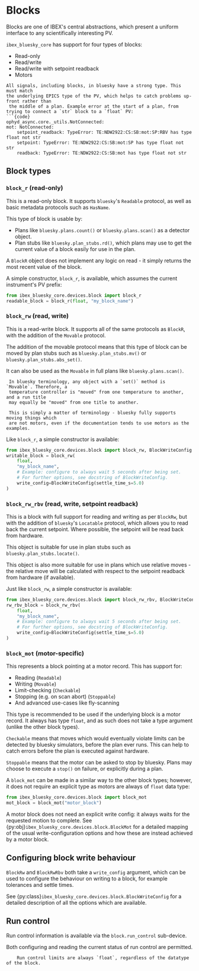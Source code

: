 # Blocks

Blocks are one of IBEX's central abstractions, which present a uniform interface to any
scientifically interesting PV.

`ibex_bluesky_core` has support for four types of blocks:
- Read-only
- Read/write
- Read/write with setpoint readback
- Motors

```{note}
All signals, including blocks, in bluesky have a strong type. This must match
the underlying EPICS type of the PV, which helps to catch problems up-front rather than
 the middle of a plan. Example error at the start of a plan, from trying to connect a `str` block to a `float` PV:
```{code}
ophyd_async.core._utils.NotConnected:
mot: NotConnected:
    setpoint_readback: TypeError: TE:NDW2922:CS:SB:mot:SP:RBV has type float not str
    setpoint: TypeError: TE:NDW2922:CS:SB:mot:SP has type float not str
    readback: TypeError: TE:NDW2922:CS:SB:mot has type float not str
```



## Block types

### `block_r` (read-only)

This is a read-only block. It supports `bluesky`'s `Readable` protocol, as well as
basic metadata protocols such as `HasName`.

This type of block is usable by:
- Plans like `bluesky.plans.count()` or `bluesky.plans.scan()` as a detector object.
- Plan stubs like `bluesky.plan_stubs.rd()`, which plans may use to get the current value
of a block easily for use in the plan.

A `BlockR` object does not implement any logic on read - it simply returns the most recent
value of the block.

A simple constructor, `block_r`, is available, which assumes the current instrument's PV
prefix:

```python
from ibex_bluesky_core.devices.block import block_r
readable_block = block_r(float, "my_block_name")
```

### `block_rw` (read, write)

This is a read-write block. It supports all of the same protocols as `BlockR`, with the
addition of the `Movable` protocol.

The addition of the movable protocol means that this type of block can be moved by plan 
stubs such as `bluesky.plan_stubs.mv()` or `bluesky.plan_stubs.abs_set()`.

It can also be used as the `Movable` in full plans like `bluesky.plans.scan()`.

```{note}
 In bluesky terminology, any object with a `set()` method is `Movable`. Therefore, a
 temperature controller is "moved" from one temperature to another, and a run title
 may equally be "moved" from one title to another.
 
 This is simply a matter of terminology - bluesky fully supports moving things which
 are not motors, even if the documentation tends to use motors as the examples.
```

Like `block_r`, a simple constructor is available:

```python
from ibex_bluesky_core.devices.block import block_rw, BlockWriteConfig
writable_block = block_rw(
    float, 
    "my_block_name",
    # Example: configure to always wait 5 seconds after being set.
    # For further options, see docstring of BlockWriteConfig.
    write_config=BlockWriteConfig(settle_time_s=5.0)
)
```


### `block_rw_rbv` (read, write, setpoint readback)

This is a block with full support for reading and writing as per `BlockRw`, but with
the addition of `bluesky`'s `Locatable` protocol, which allows you to read back the
current setpoint. Where possible, the setpoint will be read back from hardware.

This object is suitable for use in plan stubs such as `bluesky.plan_stubs.locate()`.

This object is also more suitable for use in plans which use relative moves - the
relative move will be calculated with respect to the setpoint readback from hardware
(if available).

Just like `block_rw`, a simple constructor is available:

```python
from ibex_bluesky_core.devices.block import block_rw_rbv, BlockWriteConfig
rw_rbv_block = block_rw_rbv(
    float, 
    "my_block_name",
    # Example: configure to always wait 5 seconds after being set.
    # For further options, see docstring of BlockWriteConfig.
    write_config=BlockWriteConfig(settle_time_s=5.0)
)
```

### `block_mot` (motor-specific)

This represents a block pointing at a motor record. This has support for:
- Reading (`Readable`)
- Writing (`Movable`)
- Limit-checking (`Checkable`)
- Stopping (e.g. on scan abort) (`Stoppable`)
- And advanced use-cases like fly-scanning

This type is recommended to be used if the underlying block is a motor record. It always has
type `float`, and as such does not take a type argument (unlike the other block types).

`Checkable` means that moves which would eventually violate limits can be detected by
bluesky simulators, before the plan ever runs. This can help to catch errors before
the plan is executed against hardware.

`Stoppable` means that the motor can be asked to stop by bluesky. Plans may choose to execute
a `stop()` on failure, or explicitly during a plan.

A `block_mot` can be made in a similar way to the other block types; however, it does not
require an explicit type as motors are always of `float` data type:

```python
from ibex_bluesky_core.devices.block import block_mot
mot_block = block_mot("motor_block")
```

A motor block does not need an explicit write config: it always waits for the requested motion
to complete. See {py:obj}`ibex_bluesky_core.devices.block.BlockMot` for a detailed mapping of
the usual write-configuration options and how these are instead achieved by a motor block.

## Configuring block write behaviour

`BlockRw` and `BlockRwRbv` both take a `write_config` argument, which can be used to configure
the behaviour on writing to a block, for example tolerances and settle times.

See {py:class}`ibex_bluesky_core.devices.block.BlockWriteConfig` for a detailed
description of all the options which are available.

## Run control

Run control information is available via the `block.run_control` sub-device.

Both configuring and reading the current status of run control are permitted.

```{note}
    Run control limits are always `float`, regardless of the datatype of the block.
```
